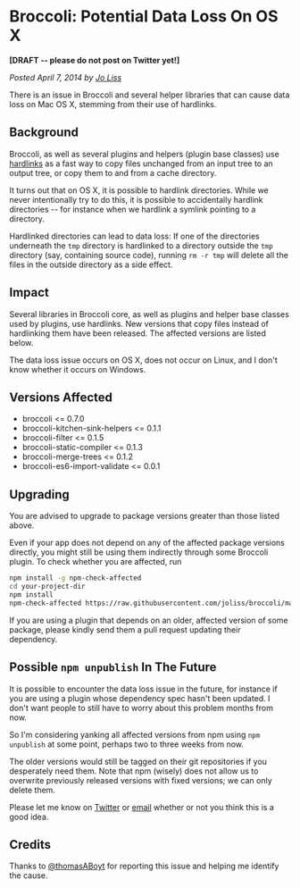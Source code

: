 # Broccoli: Potential Data Loss On OS X

**[DRAFT -- please do not post on Twitter yet!]**

*Posted April 7, 2014 by [Jo Liss](https://twitter.com/jo_liss)*

There is an issue in Broccoli and several helper libraries that can cause data
loss on Mac OS X, stemming from their use of hardlinks.

## Background

Broccoli, as well as several plugins and helpers (plugin base classes) use
[hardlinks](https://en.wikipedia.org/wiki/Hard_link) as a fast way to copy
files unchanged from an input tree to an output tree, or copy them to and from
a cache directory.

It turns out that on OS X, it is possible to hardlink directories. While we
never intentionally try to do this, it is possible to accidentally hardlink
directories -- for instance when we hardlink a symlink pointing to a
directory.

Hardlinked directories can lead to data loss: If one of the directories
underneath the `tmp` directory is hardlinked to a directory outside the `tmp`
directory (say, containing source code), running `rm -r tmp` will delete all
the files in the outside directory as a side effect.

## Impact

Several libraries in Broccoli core, as well as plugins and helper base classes
used by plugins, use hardlinks. New versions that copy files instead of
hardlinking them have been released. The affected versions are listed below.

The data loss issue occurs on OS X, does not occur on Linux, and I don't know
whether it occurs on Windows.

## Versions Affected

* broccoli <= 0.7.0
* broccoli-kitchen-sink-helpers <= 0.1.1
* broccoli-filter <= 0.1.5
* broccoli-static-compiler <= 0.1.3
* broccoli-merge-trees <= 0.1.2
* broccoli-es6-import-validate <= 0.0.1

## Upgrading

You are advised to upgrade to package versions greater than those listed
above.

Even if your app does not depend on any of the affected package versions
directly, you might still be using them indirectly through some Broccoli
plugin. To check whether you are affected, run

```bash
npm install -g npm-check-affected
cd your-project-dir
npm install
npm-check-affected https://raw.githubusercontent.com/joliss/broccoli/master/docs/hardlink-issue.json
```

If you are using a plugin that depends on an older, affected version of some
package, please kindly send them a pull request updating their dependency.

## Possible `npm unpublish` In The Future

It is possible to encounter the data loss issue in the future, for instance if
you are using a plugin whose dependency spec hasn't been updated. I don't want
people to still have to worry about this problem months from now.

So I'm considering yanking all affected versions from npm using `npm
unpublish` at some point, perhaps two to three weeks from now.

The older versions would still be tagged on their git repositories if you
desperately need them. Note that npm (wisely) does not allow us to overwrite
previously released versions with fixed versions; we can only delete them.

Please let me know on [Twitter](https://twitter.com/jo_liss) or
[email](mailto:joliss42@gmail.com) whether or not you think this is a good
idea.

## Credits

Thanks to [@thomasABoyt](https://twitter.com/thomasABoyt) for reporting this
issue and helping me identify the cause.
